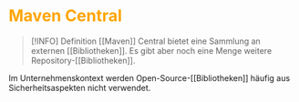 # <font color = "orange">Maven Central</font>
>[!INFO] Definition
>[[Maven]] Central bietet eine Sammlung an externen [[Bibliotheken]]. Es gibt aber noch eine Menge weitere Repository-[[Bibliotheken]].

Im Unternehmenskontext werden Open-Source-[[Bibliotheken]] häufig aus Sicherheitsaspekten nicht verwendet.